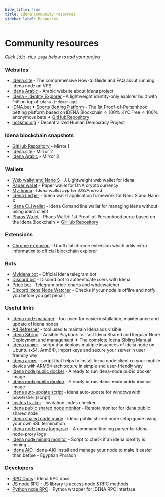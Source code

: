 ```yaml
---
hide_title: true
title: Idena community resources
sidebar_label: Resources
---
```


# Community resources

_Click `Edit this page` below to add your project_

### Websites

- [Idena.site](https://idena.site/) - The comprehensive How-to Guide and FAQ about running Idena node on VPS
- [Idena Arabic](https://idena-ar.com/) - Arabic website about Idena project
- [Idena - Identity Explorer](https://idena.hardcoder.xyz) - A lightweight identity-only explorer built with `PHP` on top of `idena-indexer-api`
- [iDNA.bet ✦ Sports Betting Platform](https://idna.bet) - The 1st Proof-of-Personhood betting platform based on IDENA Blockchain ✧ 100% KYC Free ✧ 100% anonymous bets ✦ [GitHub Repository](https://github.com/Toni-d-e-v/iDNA-BET)
- [holismo.org](https://holismo.org) - Decentralized Human Democracy Project

### Idena blockchain snapshots

- [GitHub Repository](https://github.com/ltraveler/idenachain.db) - Mirror 1
- [Idena.site](https://sync.idena.site/idenachain.db.zip) - Mirror 2
- [Idena Arabic](https://sync.idena-ar.com/idenachain.db.zip) - Mirror 3

### Wallets

- [Web wallet and Nano S](https://pocket.idena.dev/#/) - A Lightweight web wallet for Idena
- [Paper wallet](https://angainordev.github.io/DnaMask/) - Paper wallet for DNA crypto currency
- [My-Idena](https://github.com/redDwarf03/my-idena/releases) - Idena wallet app for iOS/Android
- [Idena Ledger](https://github.com/idelse/idena-ledger) - Idena wallet application framework for Nano S and Nano X
- [Idena CLI wallet](https://github.com/Toni-d-e-v/Idena-cli-wallet) - Idena Comand line wallet for managing idena without using idena client
- [Phaos Wallet](https://www.phaos.app) - Phaos Wallet: 1st Proof-of-Personhood purse based on the Idena Blockchain ✦ [GitHub Repository](https://github.com/ltraveler/phaos-wallet)

### Extensions

- [Chrome extension](https://chrome.google.com/webstore/detail/kjofkncddljaibaboapilmhoanacaoil/) - Unofficial chrome extension which adds extra information to official blockchain explorer

### Bots

- [MyIdena bot](https://t.me/MyIdenaBot) - Official Idena telegram bot
- [Discord bot](https://github.com/iyomisc/idenauth) - Discord bot to authenticate users with Idena
- [Price bot](https://t.me/idenarobot) - Telegram price, charts and whalewatcher
- [Discord Idena Node Watcher](https://github.com/Toni-d-e-v/discord-idena-node-watcher/) - Checks if your node is offline and notfy you before you get penal!

### Useful links

- [Idena node manager](https://gitlab.com/crackowich/idena-manager) - tool used for easier installation, maintenance and update of idena nodes
- [Ad Refresher](https://github.com/Zen-44/ad-refresher) - tool used to maintain Idena ads visible
- [Idena Sibling](https://github.com/ltraveler/idena-sibling) - Ansible Playbook for fast Idena Shared and Regular Node Deployment and management ✦ [The complete Idena Sibling Manual](https://medium.com/@idna.project/6ff31873101b)
- [Idena runner](https://github.com/ltraveler/idena-runner) - script that deploys multiple instances of Idena node on Ubuntu (x64, Arm64), import keys and secure your server in user friendly way
- [Idena armer](https://github.com/ltraveler/idena-armer) - script that helps to install Idena node client on your mobile device with ARM64 architecture in
  simple and user-friendly way
- [Idena node public docker](https://hub.docker.com/r/rinzlerfr/idena-node) - A ready to run idena-node public docker image
- [Idena node public docker](https://hub.docker.com/repository/docker/idenadev/idena) - A ready to run idena-node public docker image
- [Idena auto-update script](https://github.com/codev911/idena-autoupdate-windows) - Idena auto-update for windows with powershell (script)
- [Invites tracker](https://github.com/DevkoDev/InvitesTracker) - invitation codes checker
- [idena public shared node monitor](https://github.com/pocoloko/idena-shared-node-monitor/) - Remote monitor for idena public shared node
- [Idena shared node guide](https://github.com/pocoloko/idena-shared-node-guide/) - Idena public shared node setup guide using your own SSL termination
- [Idena node proxy logparser](https://github.com/pocoloko/idena-node-proxy-logparser/) - A command-line log parser for idena-node-proxy logs
- [Idena node mining monitor](https://github.com/pocoloko/idena-mining-monitor/) - Script to check if an idena identity is mining...
- [Idena AIO](https://github.com/idena-Egyptian-Pharoh/idena-aio/) -Idena-AIO install and manage your node to make it easier than before - Egyptian Pharaoh

### Developers

- [RPC Docs](https://www.idelse.com/idena/idena) - Idena RPC docs
- [JS node RPC](https://idena.gitbook.io/idelse/idena-js/quick-start) - JS library to access node & RPC methods
- [Python node RPC](https://github.com/Endogen/idena-api) - Python wrapper for IDENA RPC interface
